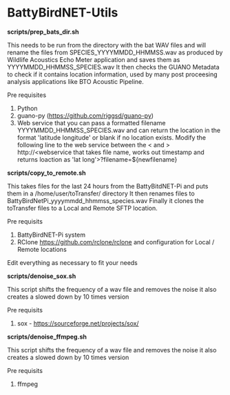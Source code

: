 # BattyBirdNET-Utils

**scripts/prep_bats_dir.sh**

This needs to be run from the directory with the bat WAV files and will rename the files from SPECIES_YYYYMMDD_HHMMSS.wav as produced by Wildlife Acoustics Echo Meter application and saves them as YYYYMMDD_HHMMSS_SPECIES.wav
It then checks the GUANO Metadata to check if it contains location information, used by many post proceesing analysis applications like BTO Acoustic Pipeline.

Pre requisites
1) Python
2) guano-py (https://github.com/riggsd/guano-py)
3) Web service that you can pass a formatted filename YYYYMMDD_HHMMSS_SPECIES.wav and can return the location in the format 'latitude longitude' or blank if no location exists.
Modify the following line to the web service between the < and >
http://<webservice that takes file name, works out timestamp and returns loaction as 'lat long'>?filename=${newfilename}


**scripts/copy_to_remote.sh**

This takes files for the last 24 hours from the BattyBitdNET-Pi and puts them in a /home/user/toTransfer/ directory
It then renames files to BattyBirdNetPi_yyyymmdd_hhmmss_species.wav
Finally it clones the toTransfer files to a Local and Remote SFTP location.

Pre requisits
1) BattyBirdNET-Pi system
2) RClone https://github.com/rclone/rclone and configuration for Local / Remote locations

Edit everything as necessary to fit your needs


**scripts/denoise_sox.sh**

This script shifts the frequency of a wav file and removes the noise it also creates a slowed down by 10 times version 

Pre requisits
1) sox - https://sourceforge.net/projects/sox/


**scripts/denoise_ffmpeg.sh**

This script shifts the frequency of a wav file and removes the noise it also creates a slowed down by 10 times version 

Pre requisits
1) ffmpeg
